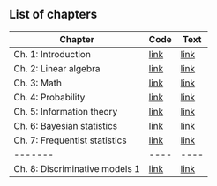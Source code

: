 ## List of chapters


[intro-code]: https://github.com/probml/pyprobml/blob/master/chapters/intro/README.md
[intro-html]: https://htmlpreview.github.io/?https://github.com/probml/pyprobml/blob/master/chapters/intro/index.html

[linalg-code]: https://github.com/probml/pyprobml/blob/master/chapters/linalg/README.md
[linalg-html]: https://htmlpreview.github.io/?https://github.com/probml/pyprobml/blob/master/chapters/linalg/index.html

[math-code]: https://github.com/probml/pyprobml/blob/master/chapters/math/README.md
[math-html]: https://htmlpreview.github.io/?https://github.com/probml/pyprobml/blob/master/chapters/math/index.html

[prob-code]: https://github.com/probml/pyprobml/blob/master/chapters/prob/README.md
[prob-html]: https://htmlpreview.github.io/?https://github.com/probml/pyprobml/blob/master/chapters/prob/index.html

[info-code]: https://github.com/probml/pyprobml/blob/master/chapters/info/README.md
[info-html]: https://htmlpreview.github.io/?https://github.com/probml/pyprobml/blob/master/chapters/info/index.html

[bayes-code]: https://github.com/probml/pyprobml/blob/master/chapters/bayes/README.md
[bayes-html]: https://htmlpreview.github.io/?https://github.com/probml/pyprobml/blob/master/chapters/bayes/index.html

[freq-code]: https://github.com/probml/pyprobml/blob/master/chapters/freq/README.md
[freq-html]: https://htmlpreview.github.io/?https://github.com/probml/pyprobml/blob/master/chapters/freq/index.html

[discrim1-code]: https://github.com/probml/pyprobml/blob/master/chapters/discrim1/README.md
[discrim1-html]: https://htmlpreview.github.io/?https://github.com/probml/pyprobml/blob/master/chapters/discrim1/index.html


|Chapter|Code|Text|
|-------|----|----|
|Ch. 1: Introduction|[link][intro-code]|[link][intro-html]|
|Ch. 2: Linear algebra|[link][linalg-code]|[link][linalg-html]|
|Ch. 3: Math|[link][math-code]|[link][math-html]|
|Ch. 4: Probability|[link][prob-code]|[link][prob-html]|
|Ch. 5: Information theory|[link][info-code]|[link][info-html]|
|Ch. 6: Bayesian statistics|[link][bayes-code]|[link][bayes-html]|
|Ch. 7: Frequentist statistics|[link][freq-code]|[link][freq-html]|
|-------|----|----|
|Ch. 8: Discriminative models 1|[link][discrim1-code]|[link][discrim1-html]|




<!--
https://stackoverflow.com/questions/24580042/github-markdown-are-macros-and-variables-possible
-->

<!--
[code]: https://github.com/probml/pyprobml/blob/master/chapters
[html]: https://htmlpreview.github.io/?https://github.com/probml/pyprobml/blob/master/chapters

[intro-code]: [code]/intro/README.md
[intro-html]: [html]/intro/index.html
-->

<!--
* [Ch. 1: Introduction](https://github.com/probml/pyprobml/blob/master/chapters/intro/README.md)
* [Ch. 2: Linear algebra](https://github.com/probml/pyprobml/blob/master/chapters/linalg/README.md)
-->

